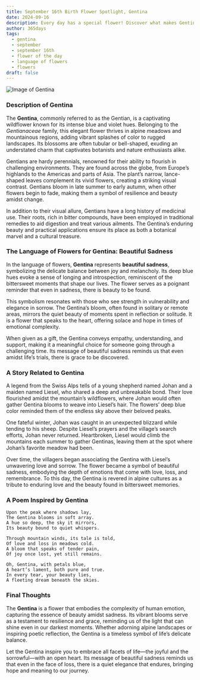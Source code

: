 ```yaml
---
title: September 16th Birth Flower Spotlight, Gentina
date: 2024-09-16
description: Every day has a special flower! Discover what makes Gentina unique as today’s birth flower and its symbolic meaning.
author: 365days
tags:
  - gentina
  - september
  - september 16th
  - flower of the day
  - language of flowers
  - flowers
draft: false
---
```


![Image of Gentina](https://cdn.pixabay.com/photo/2016/02/01/15/19/gentian-1173746_960_720.jpg#center)


### Description of Gentina

The **Gentina**, commonly referred to as the Gentian, is a captivating wildflower known for its intense blue and violet hues. Belonging to the _Gentianaceae_ family, this elegant flower thrives in alpine meadows and mountainous regions, adding vibrant splashes of color to rugged landscapes. Its blossoms are often tubular or bell-shaped, exuding an understated charm that captivates botanists and nature enthusiasts alike.

Gentians are hardy perennials, renowned for their ability to flourish in challenging environments. They are found across the globe, from Europe’s highlands to the Americas and parts of Asia. The plant’s narrow, lance-shaped leaves complement its vivid flowers, creating a striking visual contrast. Gentians bloom in late summer to early autumn, when other flowers begin to fade, making them a symbol of resilience and beauty amidst change.

In addition to their visual allure, Gentians have a long history of medicinal use. Their roots, rich in bitter compounds, have been employed in traditional remedies to aid digestion and treat various ailments. The Gentina’s enduring beauty and practical applications ensure its place as both a botanical marvel and a cultural treasure.

### The Language of Flowers for Gentina: Beautiful Sadness

In the language of flowers, **Gentina** represents **beautiful sadness**, symbolizing the delicate balance between joy and melancholy. Its deep blue hues evoke a sense of longing and introspection, reminiscent of the bittersweet moments that shape our lives. The flower serves as a poignant reminder that even in sadness, there is beauty to be found.

This symbolism resonates with those who see strength in vulnerability and elegance in sorrow. The Gentina’s bloom, often found in solitary or remote areas, mirrors the quiet beauty of moments spent in reflection or solitude. It is a flower that speaks to the heart, offering solace and hope in times of emotional complexity.

When given as a gift, the Gentina conveys empathy, understanding, and support, making it a meaningful choice for someone going through a challenging time. Its message of beautiful sadness reminds us that even amidst life’s trials, there is grace to be discovered.

### A Story Related to Gentina

A legend from the Swiss Alps tells of a young shepherd named Johan and a maiden named Liesel, who shared a deep and unbreakable bond. Their love flourished amidst the mountain’s wildflowers, where Johan would often gather Gentina blooms to weave into Liesel’s hair. The flowers’ deep blue color reminded them of the endless sky above their beloved peaks.

One fateful winter, Johan was caught in an unexpected blizzard while tending to his sheep. Despite Liesel’s prayers and the village’s search efforts, Johan never returned. Heartbroken, Liesel would climb the mountains each summer to gather Gentinas, leaving them at the spot where Johan’s favorite meadow had been.

Over time, the villagers began associating the Gentina with Liesel’s unwavering love and sorrow. The flower became a symbol of beautiful sadness, embodying the depth of emotions that come with love, loss, and remembrance. To this day, the Gentina is revered in alpine cultures as a tribute to enduring love and the beauty found in bittersweet memories.

### A Poem Inspired by Gentina

```
Upon the peak where shadows lay,  
The Gentina blooms in soft array.  
A hue so deep, the sky it mirrors,  
Its beauty bound to quiet whispers.  

Through mountain winds, its tale is told,  
Of love and loss in meadows cold.  
A bloom that speaks of tender pain,  
Of joy once lost, yet still remains.  

Oh, Gentina, with petals blue,  
A heart’s lament, both pure and true.  
In every tear, your beauty lies,  
A fleeting dream beneath the skies.  
```

### Final Thoughts

The **Gentina** is a flower that embodies the complexity of human emotion, capturing the essence of beauty amidst sadness. Its vibrant blooms serve as a testament to resilience and grace, reminding us of the light that can shine even in our darkest moments. Whether adorning alpine landscapes or inspiring poetic reflection, the Gentina is a timeless symbol of life’s delicate balance.

Let the Gentina inspire you to embrace all facets of life—the joyful and the sorrowful—with an open heart. Its message of beautiful sadness reminds us that even in the face of loss, there is a quiet elegance that endures, bringing hope and meaning to our journey.